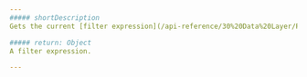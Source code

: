 ```yaml
---
##### shortDescription
Gets the current [filter expression](/api-reference/30%20Data%20Layer/PivotGridDataSource/1%20Configuration/filter.md '/Documentation/ApiReference/Data_Layer/PivotGridDataSource/Configuration/#filter'). Cannot be used for the [XmlaStore](/api-reference/30%20Data%20Layer/XmlaStore '/Documentation/ApiReference/Data_Layer/XmlaStore/') store type.

##### return: Object
A filter expression.

---
```

